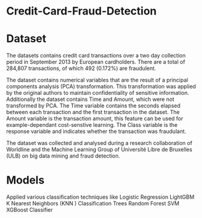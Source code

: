 # Credit-Card-Fraud-Detection
# Dataset


The datasets contains credit card transactions over a two day collection period in September 2013 by European cardholders. There are a total of 284,807 transactions, of which 492 (0.172%) are fraudulent.

The dataset contains numerical variables that are the result of a principal components analysis (PCA) transformation. This transformation was applied by the original authors to maintain confidentiality of sensitive information. Additionally the dataset contains Time and Amount, which were not transformed by PCA. The Time variable contains the seconds elapsed between each transaction and the first transaction in the dataset. The Amount variable is the transaction amount, this feature can be used for example-dependant cost-senstive learning. The Class variable is the response variable and indicates whether the transaction was fraudulant.

The dataset was collected and analysed during a research collaboration of Worldline and the Machine Learning Group of Université Libre de Bruxelles (ULB) on big data mining and fraud detection.

# Models
Applied various classification techniques like 
Logistic Regression 
LightGBM
K Nearest Neighbors (KNN )
Classification Trees
Random Forest 
SVM
XGBoost Classifier

